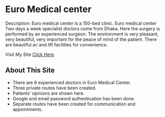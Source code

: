 # Euro Medical center

<p>Description:
Euro medical center is a 150-bed clinic. Euro medical center Two days a week specialist doctors come from Dhaka. Here the surgery is performed by an experienced surgeon. The environment is very pleasant, very beautiful, very important for the peace of mind of the patient. There are beautiful ac and lift facilities for convenience.
</p>

Visit My Site [Click Here](https://euro-medical-center.web.app/).

## About This Site

<ul>
    <li>There are 6 experienced doctors in Euro Medical Center.</li>
    <li>Three private routes have been created.</li>
    <li>Patients' opinions are shown here.</li>
    <li>Google and email password authentication has been done.</li>
    <li>Separate routes have been created for communication and appointments.</li>
</ul>
